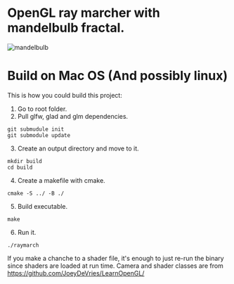 # OpenGL ray marcher with mandelbulb fractal.

![mandelbulb](https://user-images.githubusercontent.com/44236259/119221373-0ad9d280-bb2a-11eb-90ce-a56cdbc290f7.gif)

# Build on Mac OS (And possibly linux)
This is how you could build this project:


1. Go to root folder.
2. Pull glfw, glad and glm dependencies.
```
git submudule init
git submodule update
```
3. Create an output directory and move to it.
```
mkdir build
cd build
```
4. Create a makefile with cmake. 
```
cmake -S ../ -B ./ 
```
5. Build executable.
```
make
```
6. Run it.
```
./raymarch
```

If you make a chanche to a shader file, it's enough to just re-run the binary since shaders are loaded at run time.
Camera and shader classes are from https://github.com/JoeyDeVries/LearnOpenGL/
